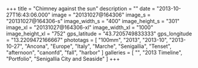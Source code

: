 +++
title = "Chimney against the sun"
description = ""
date = "2013-10-27T16:43:06.000"
image = "20131027@164306"
image_s = "20131027@164306-s"
image_width_s = "400"
image_height_s = "301"
image_xl = "20131027@164306-xl"
image_width_xl = "1000"
image_height_xl = "752"
gps_latitude = "43.7205749833333"
gps_longitude = "13.2209472166667"
phototags = [ "100mm", "2013", "2013-10", "2013-10-27", "Ancona", "Europe", "Italy", "Marche", "Senigallia", "Tenset", "afternoon", "canonfd", "fall", "harbor" ]
galleries = [ "", "2013 Timeline", "Portfolio", "Senigallia City and Seaside" ]
+++
